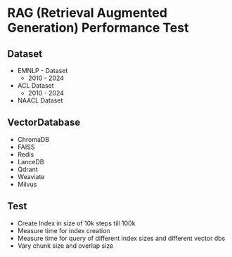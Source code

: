 # RAG (Retrieval Augmented Generation) Performance Test

## Dataset
- EMNLP - Dataset
    - 2010 - 2024
- ACL Dataset
    - 2010 - 2024
- NAACL Dataset


## VectorDatabase
- ChromaDB
- FAISS
- Redis
- LanceDB
- Qdrant
- Weaviate
- Milvus


## Test
- Create Index in size of 10k steps till 100k
- Measure time for index creation
- Measure time for query of different index sizes and different vector dbs
- Vary chunk size and overlap size